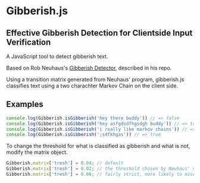 # Gibberish.js 
## Effective Gibberish Detection for Clientside Input Verification
A JavaScript tool to detect gibberish text.

Based on Rob Neuhaus's [Gibberish Detector](https://github.com/rrenaud/Gibberish-Detector), described in his repo.

Using a transition matrix generated from Neuhaus' program, gibberish.js classifies text using a two charachter Markov Chain on the client side.  

## Examples
```javascript
console.log(Gibberish.isGibberish('hey there buddy')) // => false
console.log(Gibberish.isGibberish('hey asfgdsdfhgsdgh buddy')) // => true
console.log(Gibberish.isGibberish('i really like markov chains')) // => false
console.log(Gibberish.isGibberish(';sdfkhgas')) // => true
```
To change the threshold for what is classified as gibberish and what is not, modify the matrix object.
```javascript
Gibberish.matrix['tresh'] = 0.04; // default
Gibberish.matrix['tresh'] = 0.02; // the threshold chosen by Neuhaus' method
Gibberish.matrix['tresh'] = 0.06; // fairly strict, more likely to misclassify valid strings 
